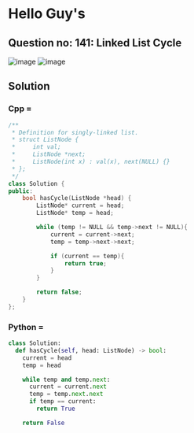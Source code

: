 # Hello Guy's
## Question no: 141: Linked List Cycle

![image](https://github.com/user-attachments/assets/c7b9d57a-1c65-4f73-9721-4eb1c2199ff7)
![image](https://github.com/user-attachments/assets/098ca4f9-adc9-4721-8d3a-25b27f720b9b)

## Solution
### Cpp = 
```cpp
/**
 * Definition for singly-linked list.
 * struct ListNode {
 *     int val;
 *     ListNode *next;
 *     ListNode(int x) : val(x), next(NULL) {}
 * };
 */
class Solution {
public:
    bool hasCycle(ListNode *head) {
        ListNode* current = head;
        ListNode* temp = head;

        while (temp != NULL && temp->next != NULL){
            current = current->next;
            temp = temp->next->next;

            if (current == temp){
                return true;
            }
        }

        return false;
    }
};
```
### Python = 
```python
class Solution:
  def hasCycle(self, head: ListNode) -> bool:
    current = head
    temp = head

    while temp and temp.next:
      current = current.next
      temp = temp.next.next
      if temp == current:
        return True

    return False
```
